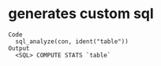 # generates custom sql

    Code
      sql_analyze(con, ident("table"))
    Output
      <SQL> COMPUTE STATS `table`

